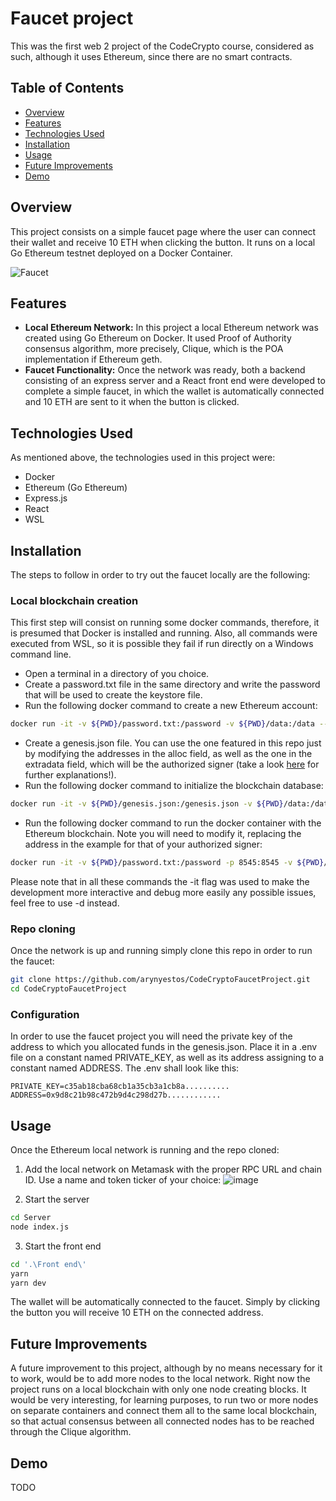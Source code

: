 # Faucet project
This was the first web 2 project of the CodeCrypto course, considered as such, although it uses Ethereum, since there are no smart contracts.

## Table of Contents
- [Overview](#overview)
- [Features](#features)
- [Technologies Used](#technologies-used)
- [Installation](#installation)
- [Usage](#usage)
- [Future Improvements](#future-improvements)
- [Demo](#demo)

## Overview
This project consists on a simple faucet page where the user can connect their wallet and receive 10 ETH when clicking the button. It runs on a local Go Ethereum testnet deployed on a Docker Container.

![Faucet](https://github.com/arynyestos/CodeCryptoProjects/assets/33223441/75a3682d-f257-4636-a2c0-2aafdf9c61b5)

## Features
- **Local Ethereum Network:** In this project a local Ethereum network was created using Go Ethereum on Docker. It used Proof of Authority consensus algorithm, more precisely, Clique, which is the POA implementation if Ethereum geth.
- **Faucet Functionality:** Once the network was ready, both a backend consisting of an express server and a React front end were developed to complete a simple faucet, in which the wallet is automatically connected and 10 ETH are sent to it when the button is clicked.

## Technologies Used
As mentioned above, the technologies used in this project were:
- Docker
- Ethereum (Go Ethereum)
- Express.js
- React
- WSL

## Installation
The steps to follow in order to try out the faucet locally are the following:

### Local blockchain creation 
This first step will consist on running some docker commands, therefore, it is presumed that Docker is installed and running. Also, all commands were executed from WSL, so it is possible they fail if run directly on a Windows command line.
- Open a terminal in a directory of you choice.
- Create a password.txt file in the same directory and write the password that will be used to create the keystore file.
- Run the following docker command to create a new Ethereum account:
```bash docker
docker run -it -v ${PWD}/password.txt:/password -v ${PWD}/data:/data --name eth-node-genesis ethereum/client-go:latest account new --datadir /data --password /password
```
- Create a genesis.json file. You can use the one featured in this repo just by modifying the addresses in the alloc field, as well as the one in the extradata field, which will be the authorized signer (take a look [here](https://victoryeo-62924.medium.com/clique-poa-in-ethereum-d8dad9d4fa3b) for further explanations!).
- Run the following docker command to initialize the blockchain database:
```bash docker
docker run -it -v ${PWD}/genesis.json:/genesis.json -v ${PWD}/data:/data --name eth-node-initialization ethereum/client-go:latest init --datadir /data /genesis.json
```
- Run the following docker command to run the docker container with the Ethereum blockchain. Note you will need to modify it, replacing the address in the example for that of your authorized signer:
```bash docker
docker run -it -v ${PWD}/password.txt:/password -p 8545:8545 -v ${PWD}/data:/data --name eth-node-faucet-project ethereum/client-go:latest --datadir /data --allow-insecure-unlock --miner.etherbase 3fBF61B6B45Fb2a3D7F065D825f2D5AfE1616a81 --mine --unlock "3fBF61B6B45Fb2a3D7F065D825f2D5AfE1616a81" --password /password --http --http.addr "0.0.0.0" --http.port 8545 --http.corsdomain "*" --http.api "admin,eth,debug,miner,net,txpool,personal,web3"
```
Please note that in all these commands the -it flag was used to make the development more interactive and debug more easily any possible issues, feel free to use -d instead.

### Repo cloning
Once the network is up and running simply clone this repo in order to run the faucet:
```bash
git clone https://github.com/arynyestos/CodeCryptoFaucetProject.git
cd CodeCryptoFaucetProject
```

### Configuration
In order to use the faucet project you will need the private key of the address to which you allocated funds in the genesis.json. Place it in a .env file on a constant named PRIVATE_KEY, as well as its address assigning to a constant named ADDRESS. The .env shall look like this:
```.env
PRIVATE_KEY=c35ab18cba68cb1a35cb3a1cb8a..........
ADDRESS=0x9d8c21b98c472b9d4c298d27b............
```

## Usage
Once the Ethereum local network is running and the repo cloned:
1. Add the local network on Metamask with the proper RPC URL and chain ID. Use a name and token ticker of your choice:
![image](https://github.com/arynyestos/CodeCryptoFaucetProject/assets/33223441/f0c34a90-6100-468c-93e4-721fa2ec1425)

2. Start the server
```bash
cd Server
node index.js
```

3. Start the front end
```bash
cd '.\Front end\'
yarn
yarn dev
```

The wallet will be automatically connected to the faucet. Simply by clicking the button you will receive 10 ETH on the connected address.

## Future Improvements
A future improvement to this project, although by no means necessary for it to work, would be to add more nodes to the local network. Right now the project runs on a local blockchain with only one node creating blocks. It would be very interesting, for learning purposes, to run two or more nodes on separate containers and connect them all to the same local blockchain, so that actual consensus between all connected nodes has to be reached through the Clique algorithm.

## Demo
TODO
